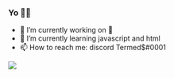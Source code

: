 ### Yo ✌🏿

- 🔭 I’m currently working on 👀
- 🌱 I’m currently learning javascript and html
- 📫 How to reach me: discord Termed$#0001

<img src="https://media.discordapp.net/attachments/1037071504443183107/1038161256231751712/4EEE6A80-76EE-4656-94E4-6FECBCA3AC2C.gif">

